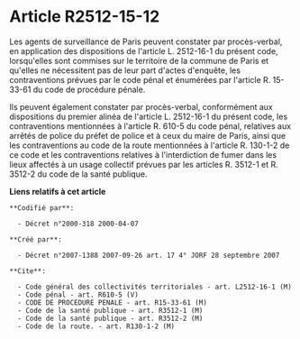 # Article R2512-15-12

Les agents de surveillance de Paris peuvent constater par procès-verbal, en application des dispositions de l'article L.
2512-16-1 du présent code, lorsqu'elles sont commises sur le territoire de la commune de Paris et qu'elles ne nécessitent pas
de leur part d'actes d'enquête, les contraventions prévues par le code pénal et énumérées par l'article R. 15-33-61 du code
de procédure pénale.

Ils peuvent également constater par procès-verbal, conformément aux dispositions du premier alinéa de l'article L. 2512-16-1
du présent code, les contraventions mentionnées à l'article R. 610-5 du code pénal, relatives aux arrêtés de police du préfet
de police et à ceux du maire de Paris, ainsi que les contraventions au code de la route mentionnées à l'article R. 130-1-2 de
ce code et les contraventions relatives à l'interdiction de fumer dans les lieux affectés à un usage collectif prévues par
les articles R. 3512-1 et R. 3512-2 du code de la santé publique.

**Liens relatifs à cet article**

	**Codifié par**:

	  - Décret n°2000-318 2000-04-07

	**Créé par**:

	  - Décret n°2007-1388 2007-09-26 art. 17 4° JORF 28 septembre 2007

	**Cite**:

	  - Code général des collectivités territoriales - art. L2512-16-1 (M)
	  - Code pénal - art. R610-5 (V)
	  - CODE DE PROCEDURE PENALE - art. R15-33-61 (M)
	  - Code de la santé publique - art. R3512-1 (M)
	  - Code de la santé publique - art. R3512-2 (M)
	  - Code de la route. - art. R130-1-2 (M)
